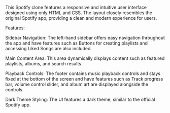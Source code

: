 This Spotify clone features a responsive and intuitive user interface designed using only HTML and CSS. The layout closely resembles the original Spotify app, providing a clean and modern experience for users.

Features:

 Sidebar Navigation:
The left-hand sidebar offers easy navigation throughout the app and have features such as Buttons for creating playlists and accessing Liked Songs are also included.

Main Content Area:
This area dynamically displays content such as featured playlists, albums, and search results.

Playback Controls:
The footer contains music playback controls and stays fixed at the bottom of the screen and have features such as Track progress bar, volume control slider, and album art are displayed alongside the controls.

 Dark Theme Styling:
The UI features a dark theme, similar to the official Spotify app.



